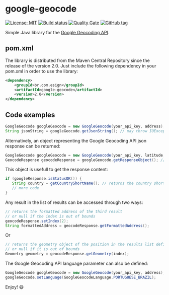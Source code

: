 # google-geocode

[![License: MIT](https://img.shields.io/badge/License-MIT-yellow.svg)](https://opensource.org/licenses/MIT) [![Build status](https://travis-ci.org/esign-consulting/google-geocode.svg?branch=master)](https://travis-ci.org/esign-consulting/google-geocode) [![Quality Gate](https://sonarcloud.io/api/project_badges/measure?project=br.com.esign:google-geocode&metric=alert_status)](https://sonarcloud.io/dashboard/index/br.com.esign:google-geocode) [![GitHub tag](https://img.shields.io/github/tag/esign-consulting/google-geocode.svg)]()

Simple Java library for the [Google Geocoding API](https://developers.google.com/maps/documentation/geocoding/start).

## pom.xml

The library is distributed from the Maven Central Repository since the release of the version 2.0. Just include the following dependency in your pom.xml in order to use the library:

```xml
<dependency>
    <groupId>br.com.esign</groupId>
    <artifactId>google-geocode</artifactId>
    <version>2.0</version>
</dependency>
```

## Code examples

```java
GoogleGeocode googleGeocode = new GoogleGeocode(your_api_key, address); // the address must not be encoded
String jsonString = googleGeocode.getJsonString(); // may throw IOException
```

Alternatively, an object representing the Google Geocoding API json response can be returned:

```java
GoogleGeocode googleGeocode = new GoogleGeocode(your_api_key, latitude, longitude); // reverse geocoding
GeocodeResponse geocodeResponse = googleGeocode.getResponseObject(); // may throw IOException
```

This object is usefull to get the response content:

```java
if (googleResponse.isStatusOK()) {
   String country = getCountryShortName(); // returns the country short name of the first result
   // more code
}
```

Any result in the list of results can be accessed through two ways:

```java
// returns the formatted address of the third result
// or null if the index is out of bounds
geocodeResponse.setIndex(2);
String formattedAddress = geocodeResponse.getFormattedAddress();
```

Or

```java
// returns the geometry object of the position in the results list defined by the index parameter
// or null if it is out of bounds
Geometry geometry = geocodeResponse.getGeometry(index);
```

The Google Geocoding API language parameter can also be defined:

```java
GoogleGeocode googleGeocode = new GoogleGeocode(your_api_key, address);
googleGeocode.setLanguage(GoogleGeocodeLanguage.PORTUGUESE_BRAZIL);
```

Enjoy! :smile:
